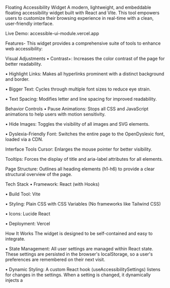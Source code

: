 Floating Accessibility Widget
A modern, lightweight, and embeddable floating accessibility widget built with React and Vite. This tool empowers users to customize their browsing experience in real-time with a clean, user-friendly interface.

Live Demo: accessible-ui-module.vercel.app

Features-
This widget provides a comprehensive suite of tools to enhance web accessibility:

Visual Adjustments
 • Contrast+: Increases the color contrast of the page for better readability.

 • Highlight Links: Makes all hyperlinks prominent with a distinct background and border.

 • Bigger Text: Cycles through multiple font sizes to reduce eye strain.

 • Text Spacing: Modifies letter and line spacing for improved readability.

Behavior Controls
 • Pause Animations: Stops all CSS and JavaScript animations to help users with motion sensitivity.

 • Hide Images: Toggles the visibility of all images and SVG elements.

 • Dyslexia-Friendly Font: Switches the entire page to the OpenDyslexic font, loaded via a CDN.

Interface Tools
Cursor: Enlarges the mouse pointer for better visibility.

Tooltips: Forces the display of title and aria-label attributes for all elements.

Page Structure: Outlines all heading elements (h1-h6) to provide a clear structural overview of the page.

Tech Stack
 • Framework: React (with Hooks)

 • Build Tool: Vite

 • Styling: Plain CSS with CSS Variables (No frameworks like Tailwind CSS)

 • Icons: Lucide React

 • Deployment: Vercel

How It Works
 The widget is designed to be self-contained and easy to integrate.

 • State Management: All user settings are managed within React state. These settings are persisted in the browser's localStorage, so a user's preferences are remembered on their next visit.

 • Dynamic Styling: A custom React hook (useAccessibilitySettings) listens for changes in the settings. When a setting is changed, it dynamically injects a <style> tag into the document's <head> with the             necessary CSS rules to alter the page's appearance.

 • Dynamic Positioning: The widget uses a scroll event listener in JavaScript to detect when the page's footer is visible. It then adds a CSS class to itself to dynamically change its bottom position, ensuring it    never overlaps with the footer content. This creates a smooth and professional user experience.
